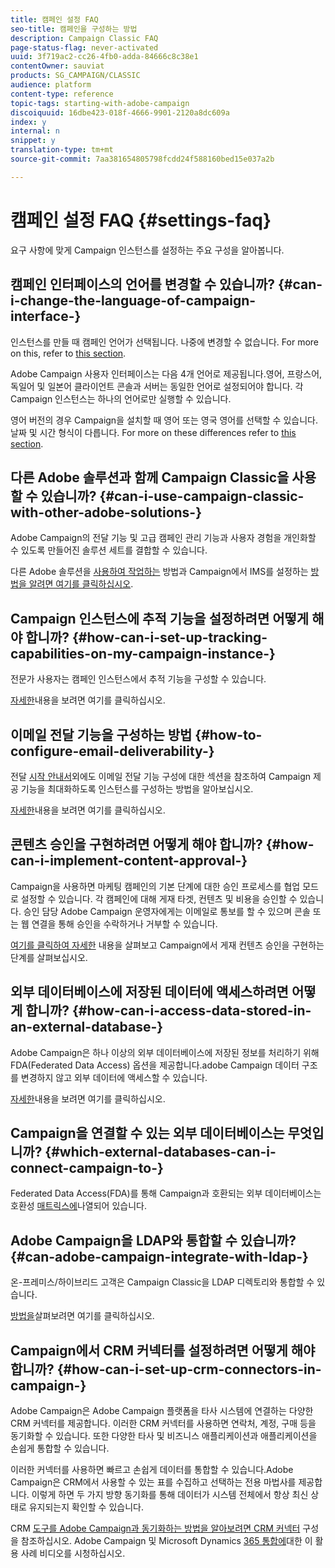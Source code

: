```yaml
---
title: 캠페인 설정 FAQ
seo-title: 캠페인을 구성하는 방법
description: Campaign Classic FAQ
page-status-flag: never-activated
uuid: 3f719ac2-cc26-4fb0-adda-84666c8c38e1
contentOwner: sauviat
products: SG_CAMPAIGN/CLASSIC
audience: platform
content-type: reference
topic-tags: starting-with-adobe-campaign
discoiquuid: 16dbe423-018f-4666-9901-2120a8dc609a
index: y
internal: n
snippet: y
translation-type: tm+mt
source-git-commit: 7aa381654805798fcdd24f588160bed15e037a2b

---
```



# 캠페인 설정 FAQ {#settings-faq}

요구 사항에 맞게 Campaign 인스턴스를 설정하는 주요 구성을 알아봅니다.

## 캠페인 인터페이스의 언어를 변경할 수 있습니까? {#can-i-change-the-language-of-campaign-interface-}

인스턴스를 만들 때 캠페인 언어가 선택됩니다. 나중에 변경할 수 없습니다. For more on this, refer to [this section](../../installation/using/creating-an-instance-and-logging-on.md).

Adobe Campaign 사용자 인터페이스는 다음 4개 언어로 제공됩니다.영어, 프랑스어, 독일어 및 일본어 클라이언트 콘솔과 서버는 동일한 언어로 설정되어야 합니다. 각 Campaign 인스턴스는 하나의 언어로만 실행할 수 있습니다.

영어 버전의 경우 Campaign을 설치할 때 영어 또는 영국 영어를 선택할 수 있습니다.날짜 및 시간 형식이 다릅니다. For more on these differences refer to [this section](../../platform/using/adobe-campaign-workspace.md#date-and-time).

## 다른 Adobe 솔루션과 함께 Campaign Classic을 사용할 수 있습니까? {#can-i-use-campaign-classic-with-other-adobe-solutions-}

Adobe Campaign의 전달 기능 및 고급 캠페인 관리 기능과 사용자 경험을 개인화할 수 있도록 만들어진 솔루션 세트를 결합할 수 있습니다.

다른 Adobe 솔루션을 [사용하여 작업하는](../../integrations/using/about-campaign-integrations.md) 방법과 Campaign에서 IMS를 설정하는 [방법을 알려면 여기를 클릭하십시오](../../integrations/using/about-adobe-id.md).

## Campaign 인스턴스에 추적 기능을 설정하려면 어떻게 해야 합니까? {#how-can-i-set-up-tracking-capabilities-on-my-campaign-instance-}

전문가 사용자는 캠페인 인스턴스에서 추적 기능을 구성할 수 있습니다.

[자세한](../../installation/using/deploying-an-instance.md#tracking-configuration)내용을 보려면 여기를 클릭하십시오.

## 이메일 전달 기능을 구성하는 방법 {#how-to-configure-email-deliverability-}

전달 [시작 안내서](http://docs.campaign.adobe.com/doc/AC/getting_started/EN/deliverability.html)외에도 이메일 전달 기능 구성에 대한 섹션을 참조하여 Campaign 제공 기능을 최대화하도록 인스턴스를 구성하는 방법을 알아보십시오.

[자세한](../../installation/using/email-deliverability.md)내용을 보려면 여기를 클릭하십시오.

## 콘텐츠 승인을 구현하려면 어떻게 해야 합니까? {#how-can-i-implement-content-approval-}

Campaign을 사용하면 마케팅 캠페인의 기본 단계에 대한 승인 프로세스를 협업 모드로 설정할 수 있습니다. 각 캠페인에 대해 게재 타겟, 컨텐츠 및 비용을 승인할 수 있습니다. 승인 담당 Adobe Campaign 운영자에게는 이메일로 통보를 할 수 있으며 콘솔 또는 웹 연결을 통해 승인을 수락하거나 거부할 수 있습니다.

[여기를 클릭하여 자세한](../../campaign/using/marketing-campaign-approval.md#checking-and-approving-deliveries) 내용을 살펴보고 Campaign에서 게재 컨텐츠 승인을 구현하는 단계를 살펴보십시오.

## 외부 데이터베이스에 저장된 데이터에 액세스하려면 어떻게 합니까? {#how-can-i-access-data-stored-in-an-external-database-}

Adobe Campaign은 하나 이상의 외부 데이터베이스에 저장된 정보를 처리하기 위해 FDA(Federated Data Access) 옵션을 제공합니다.adobe Campaign 데이터 구조를 변경하지 않고 외부 데이터에 액세스할 수 있습니다.

[자세한](../../platform/using/connecting-to-database.md)내용을 보려면 여기를 클릭하십시오.

## Campaign을 연결할 수 있는 외부 데이터베이스는 무엇입니까? {#which-external-databases-can-i-connect-campaign-to-}

Federated Data Access(FDA)를 통해 Campaign과 호환되는 외부 데이터베이스는 호환성 [매트릭스에](https://helpx.adobe.com/campaign/kb/compatibility-matrix.html)나열되어 있습니다.

## Adobe Campaign을 LDAP와 통합할 수 있습니까? {#can-adobe-campaign-integrate-with-ldap-}

온-프레미스/하이브리드 고객은 Campaign Classic을 LDAP 디렉토리와 통합할 수 있습니다.

[방법을](../../installation/using/connecting-through-ldap.md)살펴보려면 여기를 클릭하십시오.

## Campaign에서 CRM 커넥터를 설정하려면 어떻게 해야 합니까? {#how-can-i-set-up-crm-connectors-in-campaign-}

Adobe Campaign은 Adobe Campaign 플랫폼을 타사 시스템에 연결하는 다양한 CRM 커넥터를 제공합니다. 이러한 CRM 커넥터를 사용하면 연락처, 계정, 구매 등을 동기화할 수 있습니다. 또한 다양한 타사 및 비즈니스 애플리케이션과 애플리케이션을 손쉽게 통합할 수 있습니다.

이러한 커넥터를 사용하면 빠르고 손쉽게 데이터를 통합할 수 있습니다.Adobe Campaign은 CRM에서 사용할 수 있는 표를 수집하고 선택하는 전용 마법사를 제공합니다. 이렇게 하면 두 가지 방향 동기화를 통해 데이터가 시스템 전체에서 항상 최신 상태로 유지되는지 확인할 수 있습니다.

CRM [도구를 Adobe Campaign과 동기화하는 방법을 알아보려면 CRM 커넥터](../../platform/using/crm-connectors.md) 구성을 참조하십시오. Adobe Campaign 및 Microsoft Dynamics [365 통합에](https://helpx.adobe.com/campaign/kt/acc/using/acc-integrate-dynamics365-with-acc-feature-video-set-up.html)대한 이 활용 사례 비디오를 시청하십시오.

